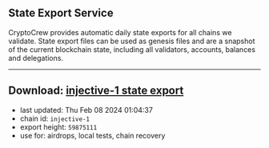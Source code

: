 ## State Export Service
CryptoCrew provides automatic daily state exports for all chains we validate. State export files can be used as genesis files and are a snapshot of the current blockchain state, including all validators, accounts, balances and delegations.

---
**Download: [injective-1 state export](https://dl.ccvalidators.com/SERVICE/injective/injective-1_export_59875111.json)**
---

- last updated: Thu Feb 08 2024 01:04:37
- chain id: `injective-1`
- export height: `59875111`
- use for: airdrops, local tests, chain recovery
